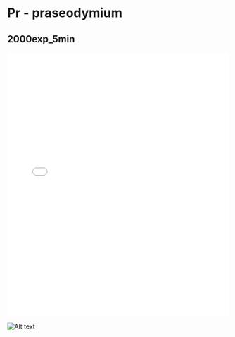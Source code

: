 # Pr - praseodymium

## 2000exp_5min

<iframe src="../Pr_2000exp_5min.html" width="100%" height="600px" frameborder="0"></iframe>

![Alt text](Pr_2000exp_5min.png)

